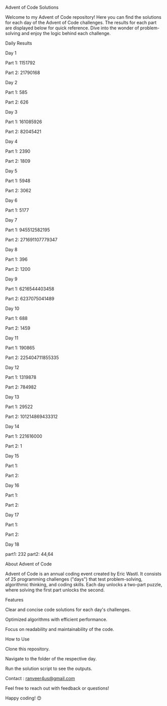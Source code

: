Advent of Code Solutions

Welcome to my Advent of Code repository! Here you can find the solutions for each day of the Advent of Code challenges. The results for each part are displayed below for quick reference. Dive into the wonder of problem-solving and enjoy the logic behind each challenge.

Daily Results

Day 1

Part 1: 1151792

Part 2: 21790168

Day 2

Part 1: 585

Part 2: 626

Day 3

Part 1: 161085926

Part 2: 82045421

Day 4

Part 1: 2390

Part 2: 1809

Day 5

Part 1: 5948

Part 2: 3062

Day 6

Part 1: 5177

Day 7

Part 1: 945512582195

Part 2: 271691107779347

Day 8

Part 1: 396

Part 2: 1200

Day 9

Part 1: 6216544403458

Part 2: 6237075041489

Day 10

Part 1: 688

Part 2: 1459

Day 11

Part 1: 190865

Part 2: 225404711855335

Day 12

Part 1: 1319878

Part 2: 784982

Day 13

Part 1: 29522

Part 2: 101214869433312

Day 14

Part 1: 221616000

Part 2: 1

Day 15

Part 1: 

Part 2: 

Day 16

Part 1: 

Part 2: 

Day 17

Part 1: 

Part 2: 

Day 18

part1: 232
part2: 44,64

About Advent of Code

Advent of Code is an annual coding event created by Eric Wastl. It consists of 25 programming challenges ("days") that test problem-solving, algorithmic thinking, and coding skills. Each day unlocks a two-part puzzle, where solving the first part unlocks the second.

Features

Clear and concise code solutions for each day's challenges.

Optimized algorithms with efficient performance.

Focus on readability and maintainability of the code.

How to Use

Clone this repository.

Navigate to the folder of the respective day.

Run the solution script to see the outputs.

Contact : ranveer4us@gmail.com

Feel free to reach out with feedback or questions!

Happy coding! 😊

